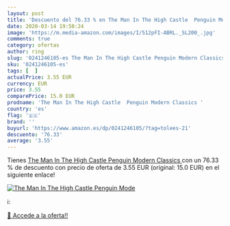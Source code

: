 ```yaml
---
layout: post
title: 'Descuento del 76.33 % en The Man In The High Castle  Penguin Mode'
date: 2020-03-14 19:50:24
image: 'https://m.media-amazon.com/images/I/512pFI-ABRL._SL200_.jpg'
comments: true
category: ofertas
author: ring
slug: '0241246105-es The Man In The High Castle Penguin Modern Classics'
sku: '0241246105-es'
tags: [  ]
actualPrice: 3.55 EUR
currency: EUR
price: 3.55
comparePrice: 15.0 EUR
prodname: 'The Man In The High Castle  Penguin Modern Classics '
country: 'es'
flag: '🇪🇸'
brand: ''
buyurl: 'https://www.amazon.es/dp/0241246105/?tag=tolees-21'
descuento: '76.33'
average: '3.55'
---
```


Tienes [The Man In The High Castle  Penguin Modern Classics ](https://www.amazon.es/dp/0241246105/?tag=tolees-21) con un 76.33 % de descuento con precio de oferta de 3.55 EUR (original: 15.0 EUR) en el siguiente enlace!

[![The Man In The High Castle  Penguin Mode](https://m.media-amazon.com/images/I/512pFI-ABRL._SL200_.jpg)](https://www.amazon.es/dp/0241246105/?tag=tolees-21)

ℹ️:


[🛒 Accede a la oferta!!](https://www.amazon.es/dp/0241246105/?tag=tolees-21)
